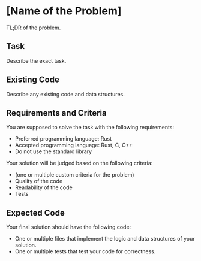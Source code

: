 # [Name of the Problem]

TL;DR of the problem.

## Task

Describe the exact task.

## Existing Code

Describe any existing code and data structures.

## Requirements and Criteria

You are supposed to solve the task with the following requirements:

* Preferred programming language: Rust
* Accepted programming language: Rust, C, C++
* Do not use the standard library

Your solution will be judged based on the following criteria:

* (one or multiple custom criteria for the problem)
* Quality of the code
* Readability of the code
* Tests

## Expected Code

Your final solution should have the following code:

* One or multiple files that implement the logic and data structures of your solution.
* One or multiple tests that test your code for correctness.
